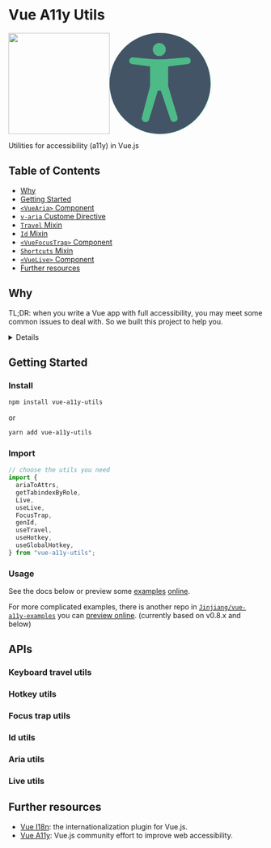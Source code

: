 # Vue A11y Utils

<div style="display: flex; align-items: center;">
  <img src="https://vuejs.org/images/logo.png" width="200" height="200" />
  <svg width="200" height="200" xmlns="http://www.w3.org/2000/svg" xmlns:xlink="http://www.w3.org/1999/xlink" xml:space="preserve" version="1.1" x="0" y="0" viewBox="-3627 353 1024 1024" style="enable-background:new -3627 353 1024 1024;"><circle cx="-3115" cy="865" r="512" fill="#4dba87"></circle><path d="M-3116.4 353c-282 0-510.6 228.6-510.6 510.6s228.6 510.6 510.6 510.6s510.6-228.6 510.6-510.6S-2834.4 353-3116.4 353z M-3124.1 454.4c36.6 0 66.2 29.6 66.2 65.9c0 36.6-29.6 66.2-66.2 66.2c-36.3 0-65.9-29.6-65.9-66.2 C-3190.1 484-3160.5 454.4-3124.1 454.4L-3124.1 454.4z M-2838 667.7l-196.4 24.8l0.1 196.6l95.2 317.7c5 20.1-7 40.1-26.9 45.1 c-19.8 5-40.1-6-45.1-26l-97.5-289.2h-30l-89.7 295.2c-7.5 19.3-29 28.1-48.2 20.6c-19.1-7.4-30.7-29.1-23.2-48.4l82.4-311.8V692.5 l-181-24.6c-18.6-1.5-31.2-17.8-29.7-36.4c1.4-18.7 18.3-32.6 36.8-31.1l219.9 18.9h96.4l234.1-19.3c18.6-0.7 34.4 13.7 35 32.5 C-2805 651-2819.4 666.9-2838 667.7L-2838 667.7z" fill="#435466"></path></svg>
</div>

Utilities for accessibility (a11y) in Vue.js

## Table of Contents

- [Why](#why)
- [Getting Started](#getting-started)
- [`<VueAria>` Component](#vuearia-component)
- [`v-aria` Custome Directive](#v-aria-custom-directive)
- [`Travel` Mixin](#travel-mixin)
- [`Id` Mixin](#id-mixin)
- [`<VueFocusTrap>` Component](#vuefocustrap-component)
- [`Shortcuts` Mixin](#shortcuts-mixin)
- [`<VueLive>` Component](#vuelive-component)
- [Further resources](#further-resources)

## Why

TL;DR: when you write a Vue app with full accessibility, you may meet some common issues to deal with. So we built this project to help you.

<details>

### Background

As the [(WIP) Vue accessibility guide page](https://github.com/vuejs/vuejs.org/pull/1002) says:

> The World Health Organization estimate that 15% of the world's population has some form of disability, 2-4% of them severely so ... which can be divided roughly into four categories: _visual impairments_, _motor impairments_, _hearing impairments_ and _cognitive impairments_.

_table: issues for different impairments_

| visual  | motor              | hearing | cognitive                    |
| ------- | ------------------ | ------- | ---------------------------- |
| 🖥 🔎 🎨 | 🖱 📱 ⌨️ 🕹 🎮 🎙 🖊 🎛 | 🔈      | content, layout, interaction |

Or there are also some accessibility issues for a normal person in such a situation like driving a car, having a meeting, using a mobile device with a bluetooth keyboard etc.

So actually accessibility is not just for the "less amount of people", but for almost everyone.

But some mistakes we often make in a real project like:

- Mouse-only in a desktop app
- Touch-only in a mobile app
- Remote-control-only in a TV app
- Operation through keyboard only is not possible or with low efficiency
- No text alternative for non-text content
- Have no fallback way for the creative interaction like e-pencil, audio input, face ID, touch ID, NFC etc.
- The color contrast is not enough

Each of them might make user confused, block the user flow or lead user to a no-way-out trap in some certain cases.

### Web Standards

However, there are already some web standards and best practice to follow which let developers do it better.

In W3C there are 3 main parts of accessibility standards:

![WAI standard overview](https://www.w3.org/WAI/content-images/wai-std-gl-overview/specs.png)  
via: [W3C Accessibility Standards Overview](https://www.w3.org/WAI/standards-guidelines/)

- [WCAG](https://www.w3.org/TR/WCAG20/): about web content, targeting websites.
- [UAAG](https://www.w3.org/TR/UAAG20/): about user agent, targeting browsers, screen readers etc.
- [ATAG](https://www.w3.org/TR/ATAG20/): about authoring tools, targeting CMS, WYSIWYG editor etc.

and a technical spec which is commonly used:

- [WAI-ARIA](https://w3c.github.io/aria/): targeting web app.

For web developers, we may pay more attention on WCAG and WAI-ARIA. At the same time, we should know which user agents people use most and how about their support and compatibility to the standard.

Here is a survey about most common screen reader and browser combinations table:

| Screen Reader & Browser     | # of Respondents | % of Respondents |
| --------------------------- | ---------------- | ---------------- |
| JAWS with Internet Explorer | 424              | 24.7%            |
| NVDA with Firefox           | 405              | 23.6%            |
| JAWS with Firefox           | 260              | 15.1%            |
| VoiceOver with Safari       | 172              | 10.0%            |
| JAWS with Chrome            | 112              | 6.5%             |
| NVDA with Chrome            | 102              | 5.9%             |
| NVDA with IE                | 40               | 2.3%             |
| VoiceOver with Chrome       | 24               | 1.4%             |
| Other combinations          | 180              | 10.5%            |

_via [Screen Reader User Survey by webaim.org](https://webaim.org/projects/screenreadersurvey7/#browsercombos)_

### Common Issues

When you write a Vue app with full accessibility. You may meet some issues frequently. For example:

- Making sure the [W3C WAI-ARIA](https://developer.mozilla.org/en-US/docs/Web/Accessibility/ARIA) roles & properties of each DOM element are set properly.
- Controling the _focus_ and finish every use case elegantly only through _keyboard_.
- Using a central [live region](https://developer.mozilla.org/en-US/docs/Web/Accessibility/ARIA/ARIA_Live_Regions) to read messages right now in a screen reader.
- Sometimes you need set a _ID reference_ or _ID reference list_ type aria attribute with _ID_ of another DOM element. But we don't use _ID_ in Vue to identify a DOM element right?

So that's why **Vue A11y Utils** is trying to supply a group of utilities to help Vue developers finish these jobs easier.

</details>

## Getting Started

### Install

```bash
npm install vue-a11y-utils
```

or

```bash
yarn add vue-a11y-utils
```

### Import

```js
// choose the utils you need
import {
  ariaToAttrs,
  getTabindexByRole,
  Live,
  useLive,
  FocusTrap,
  genId,
  useTravel,
  useHotkey,
  useGlobalHotkey,
} from "vue-a11y-utils";
```

### Usage

See the docs below or preview some [examples](https://github.com/Jinjiang/vue-a11y-utils/tree/master/examples) [online](https://jinjiang.github.io/vue-a11y-utils/examples).

For more complicated examples, there is another repo in [`Jinjiang/vue-a11y-examples`](https://github.com/Jinjiang/vue-a11y-examples/) you can [preview online](https://jinjiang.github.io/vue-a11y-examples/). (currently based on v0.8.x and below)

## APIs

### Keyboard travel utils

### Hotkey utils

### Focus trap utils

### Id utils

### Aria utils

### Live utils

## Further resources

- [Vue I18n](https://kazupon.github.io/vue-i18n/): the internationalization plugin for Vue.js.
- [Vue A11y](https://vue-a11y.com/): Vue.js community effort to improve web accessibility.
